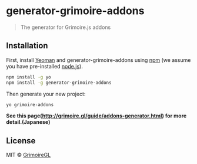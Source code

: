 # generator-grimoire-addons

> The generator for Grimoire.js addons

## Installation

First, install [Yeoman](http://yeoman.io) and generator-grimoire-addons using [npm](https://www.npmjs.com/) (we assume you have pre-installed [node.js](https://nodejs.org/)).

```bash
npm install -g yo
npm install -g generator-grimoire-addons
```

Then generate your new project:

```bash
yo grimoire-addons
```

**See this page(http://grimoire.gl/guide/addons-generator.html) for more detail.(Japanese)**


## License

MIT © [GrimoireGL](http://grimoire.gl)
